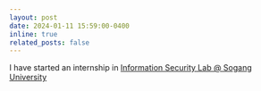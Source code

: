 ```yaml
---
layout: post
date: 2024-01-11 15:59:00-0400
inline: true
related_posts: false
---
```


I have started an internship in [Information Security Lab @ Sogang University](https://islab-sogang.github.io/)
